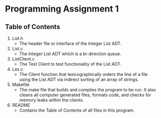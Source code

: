 # Programming Assignment 1

## Table of Contents
1. List.h
    * The header file or interface of the Integer List ADT.
2. List.c
    * The Integer List ADT which is a bi-direction queue.
3. ListClient.c
    * The Test Client to test functionality of the List ADT.
4. Lex.c
    * The Client function that lexicographically orders the line of a file using the List ADT via indirect sorting of an array of strings.
5. Makefile
    * The make file that builds and complies the program to be run. It also cleans all computer generated files, formats code, and checks for memory leaks within the clients.
6. README
    * Contains the Table of Contents of all files in this program.

